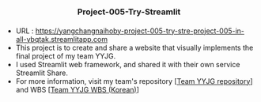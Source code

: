 <h3 align = 'center'>Project-005-Try-Streamlit</h3>

####

- URL : https://yangchangnaihoby-project-005-try-stre-project-005-in-all-ybqtak.streamlitapp.com
- This project is to create and share a website that visually implements the final project of my team YYJG.
- I used Streamlit web framework, and shared it with their own service Streamlit Share.
- For more information, visit my team's repository [[Team YYJG repository](https://github.com/Team-YYJG/Team-YYJG)] and WBS [[Team YYJG WBS (Korean)](https://docs.google.com/spreadsheets/d/12GQ9VEX7DxRUBWMm0SNXmG4ZrZy0_ye-cy7Ktq7Y-Qo/edit#gid=785598881)]
